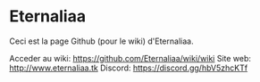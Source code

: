 # Eternaliaa

Ceci est la page Github (pour le wiki) d'Eternaliaa.

Acceder au wiki: https://github.com/Eternaliaa/wiki/wiki
Site web: http://www.eternaliaa.tk
Discord: https://discord.gg/hbV5zhcKTf
